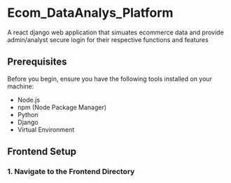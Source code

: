 # Ecom_DataAnalys_Platform
A react django web application that simuates ecommerce data and provide admin/analyst secure login for their respective functions and features

## Prerequisites

Before you begin, ensure you have the following tools installed on your machine:
- Node.js
- npm (Node Package Manager)
- Python
- Django
- Virtual Environment

## Frontend Setup

### 1. Navigate to the Frontend Directory
